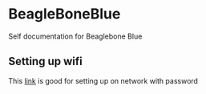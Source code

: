 # BeagleBoneBlue
Self documentation for Beaglebone Blue

## Setting up wifi
This [link](https://www.digikey.com/en/maker/blogs/2017/how-to-setup-wifi-on-the-beaglebone-black-wireless) is good for setting up on network with password
